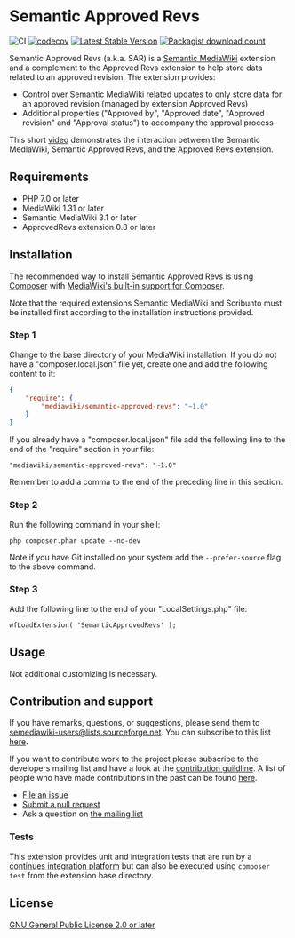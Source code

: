 # Semantic Approved Revs
![CI](https://github.com/SemanticMediaWiki/SemanticApprovedRevs/actions/workflows/main.yml/badge.svg)
[![codecov](https://codecov.io/gh/SemanticMediaWiki/SemanticApprovedRevs/branch/master/graph/badge.svg?token=77DNOQPTNF)](https://codecov.io/gh/SemanticMediaWiki/SemanticApprovedRevs)
[![Latest Stable Version](https://poser.pugx.org/mediawiki/semantic-approved-revs/version.png)](https://packagist.org/packages/mediawiki/semantic-approved-revs)
[![Packagist download count](https://poser.pugx.org/mediawiki/semantic-approved-revs/d/total.png)](https://packagist.org/packages/mediawiki/semantic-approved-revs)

Semantic Approved Revs (a.k.a. SAR) is a [Semantic MediaWiki][smw] extension and a complement to the Approved Revs extension to help store data related to an approved revision. The extension provides:

- Control over Semantic MediaWiki related updates to only store data for an approved revision (managed by extension Approved Revs)
- Additional properties ("Approved by", "Approved date", "Approved revision" and "Approval status") to accompany the approval process

This short [video](https://youtu.be/cl9XmzKQ2Ec) demonstrates the interaction between the Semantic MediaWiki, Semantic Approved Revs, and the Approved Revs extension.


## Requirements

- PHP 7.0 or later
- MediaWiki 1.31 or later
- Semantic MediaWiki 3.1 or later
- ApprovedRevs extension 0.8 or later


## Installation

The recommended way to install  Semantic Approved Revs is using [Composer](https://getcomposer.org) with
[MediaWiki's built-in support for Composer](https://www.mediawiki.org/wiki/Composer).

Note that the required extensions Semantic MediaWiki and Scribunto must be installed first according to
the installation instructions provided.

### Step 1

Change to the base directory of your MediaWiki installation. If you do not have a "composer.local.json" file yet,
create one and add the following content to it:

```json
{
	"require": {
		"mediawiki/semantic-approved-revs": "~1.0"
	}
}
```

If you already have a "composer.local.json" file add the following line to the end of the "require"
section in your file:

    "mediawiki/semantic-approved-revs": "~1.0"

Remember to add a comma to the end of the preceding line in this section.

### Step 2

Run the following command in your shell:

    php composer.phar update --no-dev

Note if you have Git installed on your system add the `--prefer-source` flag to the above command.

### Step 3

Add the following line to the end of your "LocalSettings.php" file:

    wfLoadExtension( 'SemanticApprovedRevs' );


## Usage

Not additional customizing is necessary.


## Contribution and support

If you have remarks, questions, or suggestions, please send them to semediawiki-users@lists.sourceforge.net. You can subscribe to this list [here](http://sourceforge.net/mailarchive/forum.php?forum_name=semediawiki-user).

If you want to contribute work to the project please subscribe to the
developers mailing list and have a look at the [contribution guildline](/CONTRIBUTING.md). A list of people who have made contributions in the past can be found [here][contributors].

* [File an issue](https://github.com/SemanticMediaWiki/SemanticApprovedRevs/issues)
* [Submit a pull request](https://github.com/SemanticMediaWiki/SemanticApprovedRevs/pulls)
* Ask a question on [the mailing list](https://semantic-mediawiki.org/wiki/Mailing_list)

### Tests

This extension provides unit and integration tests that are run by a [continues integration platform][travis]
but can also be executed using `composer test` from the extension base directory.

## License

[GNU General Public License 2.0 or later][licence]

[composer]: https://getcomposer.org/
[licence]: https://www.gnu.org/copyleft/gpl.html
[mwcomposer]: https://www.mediawiki.org/wiki/Composer
[smw]: https://www.semantic-mediawiki.org/wiki/Semantic_MediaWiki
[travis]: https://travis-ci.org/SemanticMediaWiki/SemanticApprovedRevs
[mw-testing]: https://www.mediawiki.org/wiki/Manual:PHP_unit_testing
[mw-update]: https://www.mediawiki.org/wiki/Manual:Update.php
[mw-localsettings]: https://www.mediawiki.org/wiki/Localsettings
[contributors]: https://github.com/SemanticMediaWiki/SemanticApprovedRevs/graphs/contributors
[semver]: http://semver.org/
